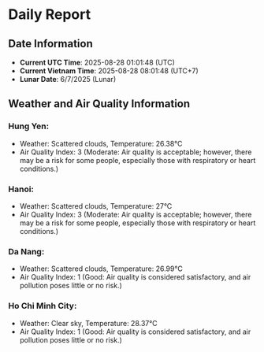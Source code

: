 # Daily Report
## Date Information
- **Current UTC Time**: 2025-08-28 01:01:48 (UTC)
- **Current Vietnam Time**: 2025-08-28 08:01:48 (UTC+7)
- **Lunar Date**: 6/7/2025 (Lunar)

## Weather and Air Quality Information

### Hung Yen:
- Weather: Scattered clouds, Temperature: 26.38°C
- Air Quality Index: 3 (Moderate: Air quality is acceptable; however, there may be a risk for some people, especially those with respiratory or heart conditions.)

### Hanoi:
- Weather: Scattered clouds, Temperature: 27°C
- Air Quality Index: 3 (Moderate: Air quality is acceptable; however, there may be a risk for some people, especially those with respiratory or heart conditions.)

### Da Nang:
- Weather: Scattered clouds, Temperature: 26.99°C
- Air Quality Index: 1 (Good: Air quality is considered satisfactory, and air pollution poses little or no risk.)

### Ho Chi Minh City:
- Weather: Clear sky, Temperature: 28.37°C
- Air Quality Index: 1 (Good: Air quality is considered satisfactory, and air pollution poses little or no risk.)
